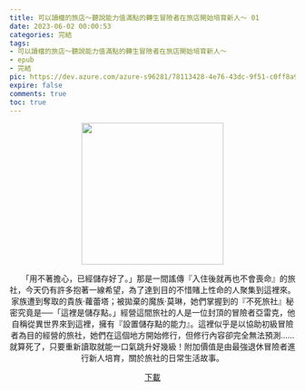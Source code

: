 ```yaml
---
title: 可以讀檔的旅店～聽說能力值滿點的轉生冒險者在旅店開始培育新人～ 01
date: 2023-06-02 00:00:53
categories: 完結
tags:
- 可以讀檔的旅店～聽說能力值滿點的轉生冒險者在旅店開始培育新人～
- epub
- 完結
pic: https://dev.azure.com/azure-s96281/78113428-4e76-43dc-9f51-c0ff8a913055/_apis/git/repositories/a379171b-de46-4c10-9b0d-00da23959885/items?path=/Epub%20Cover/%E5%8F%AF%E4%BB%A5%E8%AE%80%E6%AA%94%E7%9A%84%E6%97%85%E5%BA%97%EF%BD%9E%E8%81%BD%E8%AA%AA%E8%83%BD%E5%8A%9B%E5%80%BC%E6%BB%BF%E9%BB%9E%E7%9A%84%E8%BD%89%E7%94%9F%E5%86%92%E9%9A%AA%E8%80%85%E5%9C%A8%E6%97%85%E5%BA%97%E9%96%8B%E5%A7%8B%E5%9F%B9%E8%82%B2%E6%96%B0%E4%BA%BA%EF%BD%9E-01.jpg&versionDescriptor%5BversionOptions%5D=0&versionDescriptor%5BversionType%5D=0&versionDescriptor%5Bversion%5D=main&resolveLfs=true&%24format=octetStream&api-version=5.0
expire: false
comments: true
toc: true
---
```


<div style="text-align:center" class="kratos-post-content">

<img width="250px" src="https://dev.azure.com/azure-s96281/78113428-4e76-43dc-9f51-c0ff8a913055/_apis/git/repositories/a379171b-de46-4c10-9b0d-00da23959885/items?path=/Epub%20Cover/%E5%8F%AF%E4%BB%A5%E8%AE%80%E6%AA%94%E7%9A%84%E6%97%85%E5%BA%97%EF%BD%9E%E8%81%BD%E8%AA%AA%E8%83%BD%E5%8A%9B%E5%80%BC%E6%BB%BF%E9%BB%9E%E7%9A%84%E8%BD%89%E7%94%9F%E5%86%92%E9%9A%AA%E8%80%85%E5%9C%A8%E6%97%85%E5%BA%97%E9%96%8B%E5%A7%8B%E5%9F%B9%E8%82%B2%E6%96%B0%E4%BA%BA%EF%BD%9E-01.jpg&versionDescriptor%5BversionOptions%5D=0&versionDescriptor%5BversionType%5D=0&versionDescriptor%5Bversion%5D=main&resolveLfs=true&%24format=octetStream&api-version=5.0">

<p>
　　「用不著擔心，已經儲存好了。」那是一間謠傳『入住後就再也不會喪命』的旅社，今天仍有許多抱著一線希望，為了達到目的不惜賭上性命的人聚集到這裡來。家族遭到奪取的貴族‧蘿蕾塔；被拋棄的魔族‧莫琳，她們掌握到的『不死旅社』秘密究竟是──「這裡是儲存點。」經營這間旅社的人是一位封頂的冒險者亞雷克，他自稱從異世界來到這裡，擁有『設置儲存點的能力』。這裡似乎是以協助初級冒險者為目的經營的旅社，她們在這個地方開始修行，但修行內容卻完全無法預測……就算死了，只要重新讀取就能一口氣跳升好幾級！附加價值是由最強退休冒險者進行新人培育，關於旅社的日常生活故事。
</p>

<p>
<a href="https://epubdatabase.azurewebsites.net/EBOOKS/EPUB/完結/可以讀檔的旅店～聽說能力值滿點的轉生冒險者在旅店開始培育新人～/%E5%8F%AF%E4%BB%A5%E8%AE%80%E6%AA%94%E7%9A%84%E6%97%85%E5%BA%97%EF%BD%9E%E8%81%BD%E8%AA%AA%E8%83%BD%E5%8A%9B%E5%80%BC%E6%BB%BF%E9%BB%9E%E7%9A%84%E8%BD%89%E7%94%9F%E5%86%92%E9%9A%AA%E8%80%85%E5%9C%A8%E6%97%85%E5%BA%97%E9%96%8B%E5%A7%8B%E5%9F%B9%E8%82%B2%E6%96%B0%E4%BA%BA%EF%BD%9E%2001.epub?download=1">下載</a>
</p>

</div>
